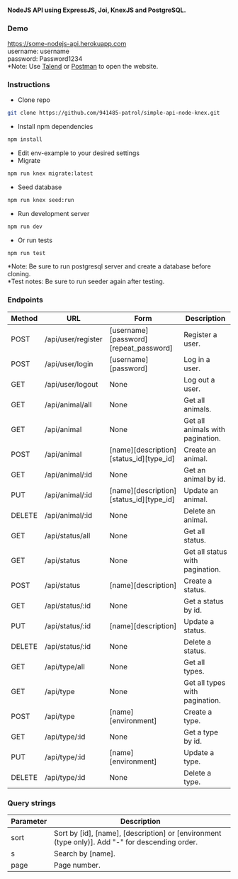 #### NodeJS API using ExpressJS, Joi, KnexJS and PostgreSQL.
### Demo
https://some-nodejs-api.herokuapp.com \
username: username \
password: Password1234 \
*Note: Use [Talend](https://chrome.google.com/webstore/detail/talend-api-tester-free-ed/aejoelaoggembcahagimdiliamlcdmfm?hl=en) or [Postman](https://www.postman.com/) to open the website.

### Instructions
- Clone repo
```sh
git clone https://github.com/941485-patrol/simple-api-node-knex.git
```
- Install npm dependencies
```sh
npm install
```
- Edit env-example to your desired settings
- Migrate
```sh
npm run knex migrate:latest
```
- Seed database
```sh
npm run knex seed:run
```
- Run development server
```sh
npm run dev
```
- Or run tests
```sh
npm run test
```
*Note: Be sure to run postgresql server and create a database before cloning. \
*Test notes: Be sure to run seeder again after testing.

### Endpoints
|Method|URL|Form|Description|
|------|---|----|-----------|
|POST|/api/user/register|[username][password][repeat_password]|Register a user.
|POST|/api/user/login|[username][password]|Log in a user.
|GET|/api/user/logout|None|Log out a user.
|GET|/api/animal/all|None|Get all animals.
|GET|/api/animal|None|Get all animals with pagination.
|POST|/api/animal|[name][description][status_id][type_id]|Create an animal.
|GET|/api/animal/:id|None|Get an animal by id.
|PUT|/api/animal/:id|[name][description][status_id][type_id]|Update an animal.
|DELETE|/api/animal/:id|None|Delete an animal.
|GET|/api/status/all|None|Get all status.
|GET|/api/status|None|Get all status with pagination.
|POST|/api/status|[name][description]|Create a status.
|GET|/api/status/:id|None|Get a status by id.
|PUT|/api/status/:id|[name][description]|Update a status.
|DELETE|/api/status/:id|None|Delete a status.
|GET|/api/type/all|None|Get all types.
|GET|/api/type|None|Get all types with pagination.
|POST|/api/type|[name][environment]|Create a type.
|GET|/api/type/:id|None|Get a type by id.
|PUT|/api/type/:id|[name][environment]|Update a type.
|DELETE|/api/type/:id|None|Delete a type.

### Query strings
|Parameter|Description|
|---------|-----------|
|sort|Sort by [id], [name], [description] or [environment (type only)]. Add "-" for descending order.|
|s|Search by [name].|
|page|Page number.|